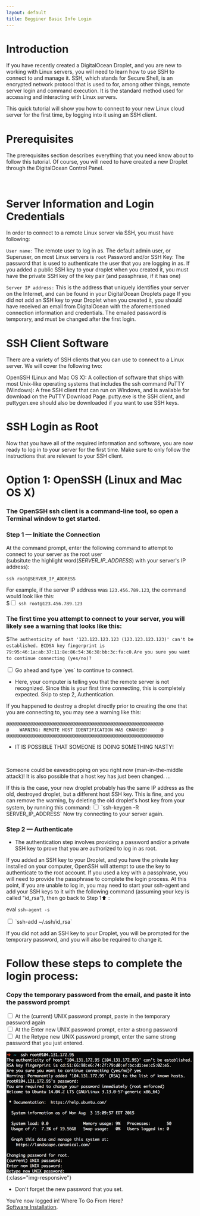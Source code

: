 ```yaml
---
layout: default
title: Begginer Basic Info Login
---
```


#  Introduction

If you have recently created a DigitalOcean Droplet, and you are new to working with Linux servers, you will need to learn how to use SSH to connect to and manage it. SSH, which stands for Secure Shell, is an encrypted network protocol that is used to for, among other things, remote server login and command execution. It is the standard method used for accessing and interacting with Linux servers.

This quick tutorial will show you how to connect to your new Linux cloud server for the first time, by logging into it using an SSH client.

# Prerequisites
The prerequisites section describes everything that you need know about to follow this tutorial. Of course, you will need to have created a new Droplet through the DigitalOcean Control Panel.

<br />

# Server Information and Login Credentials

In order to connect to a remote Linux server via SSH, you must have following:

`User name:` The remote user to log in as. The default admin user, or Superuser, on most Linux servers is `root`
Password and/or SSH Key: The password that is used to authenticate the user that you are logging in as. If you added a public SSH key to your droplet when you created it, you must have the private SSH key of the key pair (and passphrase, if it has one)

`Server IP address:` This is the address that uniquely identifies your server on the Internet, and can be found in your DigitalOcean Droplets page
If you did not add an SSH key to your Droplet when you created it, you should have received an email from DigitalOcean with the aforementioned connection information and credentials. The emailed password is temporary, and must be changed after the first login.

# SSH Client Software

There are a variety of SSH clients that you can use to connect to a Linux server. We will cover the following two:

OpenSSH (Linux and Mac OS X): A collection of software that ships with most Unix-like operating systems that includes the ssh command
PuTTY (Windows): A free SSH client that can run on Windows, and is available for download on the PuTTY Download Page. putty.exe is the SSH client, and puttygen.exe should also be downloaded if you want to use SSH keys.

# SSH Login as Root

Now that you have all of the required information and software, you are now ready to log in to your server for the first time. Make sure to only follow the instructions that are relevant to your SSH client.

# Option 1: OpenSSH (Linux and Mac OS X)

<h3>The OpenSSH ssh client is a command-line tool, so open a Terminal window to get started.</h3>

<h3>Step 1 — Initiate the Connection</h3>

At the command prompt, enter the following command to attempt to connect to your server as the root user
<br />
(subsitute the highlight word(*SERVER_IP_ADDRESS*) with your server's IP address):

`ssh root@SERVER_IP_ADDRESS`

For example, if the server IP address was `123.456.789.123`, the command would look like this:<br />
$<input type="checkbox" class="sidebar-checkbox" id="sidebar-checkbox">
`ssh root@123.456.789.123`

<h3>The first time you attempt to connect to your server, you will likely see a warning that looks like this:</h3>

$`The authenticity of host '123.123.123.123 (123.123.123.123)' can't be established.
ECDSA key fingerprint is 79:95:46:1a:ab:37:11:8e:86:54:36:38:bb:3c:fa:c0.Are you sure you want to continue connecting (yes/no)?`

<input type="checkbox" class="sidebar-checkbox" id="sidebar-checkbox">
Go ahead and type `yes` to continue to connect.

* Here, your computer is telling you that the remote server is not recognized. Since this is your first time connecting, this is completely expected. Skip to step 2, Authentication.

If you happened to destroy a droplet directly prior to creating the one that you are connecting to, you may see a warning like this:

<pre><code>@@@@@@@@@@@@@@@@@@@@@@@@@@@@@@@@@@@@@@@@@@@@@@@@@@@@@@@@@@@
@    WARNING: REMOTE HOST IDENTIFICATION HAS CHANGED!     @
@@@@@@@@@@@@@@@@@@@@@@@@@@@@@@@@@@@@@@@@@@@@@@@@@@@@@@@@@@@</code></pre>
* IT IS POSSIBLE THAT SOMEONE IS DOING SOMETHING NASTY!
<br />
<p>Someone could be eavesdropping on you right now (man-in-the-middle attack)!
It is also possible that a host key has just been changed.
...</p>
If this is the case, your new droplet probably has the same IP address as the old, destroyed droplet, but a different host SSH key. This is fine, and you can remove the warning, by deleting the old droplet's host key from your system, by running this command:

<input type="checkbox" class="sidebar-checkbox" id="sidebar-checkbox">
`ssh-keygen -R SERVER_IP_ADDRESS`
Now try connecting to your server again.


<h3>Step 2 — Authenticate</h3>

* The authentication step involves providing a password and/or a private SSH key to prove that you are authorized to log in as root.

If you added an SSH key to your Droplet, and you have the private key installed on your computer, OpenSSH will attempt to use the key to authenticate to the root account. If you used a key with a passphrase, you will need to provide the passphrase to complete the login process. At this point, if you are unable to log in, you may need to start your ssh-agent and add your SSH keys to it with the following command (assuming your key is called "id_rsa"), then go back to Step 1:arrow_up: :

eval `ssh-agent -s`

<input type="checkbox" class="sidebar-checkbox" id="sidebar-checkbox">
`ssh-add ~/.ssh/id_rsa`

If you did not add an SSH key to your Droplet, you will be prompted for the temporary password, and you will also be required to change it.
# Follow these steps to complete the login process:

<h3>Copy the temporary password from the email, and paste it into the password prompt</h3>

<input type="checkbox" class="sidebar-checkbox" id="sidebar-checkbox">
At the (current) UNIX password prompt, paste in the temporary password again<br />
<input type="checkbox" class="sidebar-checkbox" id="sidebar-checkbox">
At the Enter new UNIX password prompt, enter a strong password<br />
<input type="checkbox" class="sidebar-checkbox" id="sidebar-checkbox">
At the Retype new UNIX password prompt, enter the same strong password that you just entered.

![image-title-here](/img/posts_Schematics/sshforthefirsttime.png){:class="img-responsive"}

* Don't forget the new password that you set.

You're now logged in! Where To Go From Here?  
[Software Installation](Log_in_to_your_server_and_do_stuff.html).
